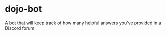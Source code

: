 # dojo-bot
A bot that will keep track of how many helpful answers you've provided in a Discord forum
